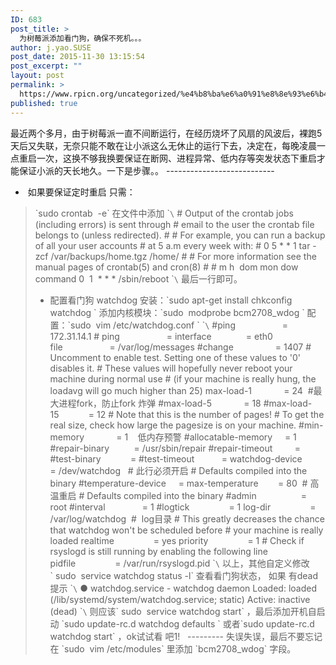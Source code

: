 ```yaml
---
ID: 683
post_title: >
  为树莓派添加看门狗，确保不死机。。。
author: j.yao.SUSE
post_date: 2015-11-30 13:15:54
post_excerpt: ""
layout: post
permalink: >
  https://www.rpicn.org/uncategorized/%e4%b8%ba%e6%a0%91%e8%8e%93%e6%b4%be%e6%b7%bb%e5%8a%a0%e7%9c%8b%e9%97%a8%e7%8b%97%ef%bc%8c%e7%a1%ae%e4%bf%9d%e4%b8%8d%e6%ad%bb%e6%9c%ba%e3%80%82%e3%80%82%e3%80%82/
published: true
---
```

最近两个多月，由于树莓派一直不间断运行，在经历烧坏了风扇的风波后，裸跑5天后又失联，无奈只能不敢在让小派这么无休止的运行下去，决定在，每晚凌晨一点重启一次，这换不够我换要保证在断网、进程异常、低内存等突发状态下重启才能保证小派的天长地久。一下是步骤。。<!--more--> --------------------------- 

*    如果要保证定时重启 只需：

> \`sudo crontab  -e\` 在文件中添加 \``\` # Output of the crontab jobs (including errors) is sent through # email to the user the crontab file belongs to (unless redirected). # # For example, you can run a backup of all your user accounts # at 5 a.m every week with: # 0 5 * * 1 tar -zcf /var/backups/home.tgz /home/ # # For more information see the manual pages of crontab(5) and cron(8) # # m h  dom mon dow   command 0  1  * * * /sbin/reboot \``\` 最后一行即可。 
> *   配置看门狗 watchdog 安装：\`sudo apt-get install chkconfig watchdog \` 添加内核模块：\`sudo  modprobe bcm2708_wdog \` 配置：\`sudo  vim /etc/watchdog.conf \` \``\` #ping                   = 172.31.14.1 # ping                   = interface              = eth0 file                   = /var/log/messages #change                 = 1407 # Uncomment to enable test. Setting one of these values to '0' disables it. # These values will hopefully never reboot your machine during normal use # (if your machine is really hung, the loadavg will go much higher than 25) max-load-1             = 24  #最大进程fork，防止fork 炸弹 #max-load-5             = 18 #max-load-15            = 12 # Note that this is the number of pages! # To get the real size, check how large the pagesize is on your machine. #min-memory             = 1    低内存预警 #allocatable-memory     = 1 #repair-binary          = /usr/sbin/repair #repair-timeout         = #test-binary            = #test-timeout           = watchdog-device        = /dev/watchdog   # 此行必须开启 # Defaults compiled into the binary #temperature-device     = max-temperature        = 80  # 高温重启 # Defaults compiled into the binary #admin                  = root #interval               = 1 #logtick                = 1 log-dir                = /var/log/watchdog  #  log目录 # This greatly decreases the chance that watchdog won't be scheduled before # your machine is really loaded realtime                = yes priority                = 1 # Check if rsyslogd is still running by enabling the following line pidfile                = /var/run/rsyslogd.pid \``\` 以上，其他自定义修改 \` sudo  service watchdog status -l\` 查看看门狗状态， 如果 有dead 提示 \``\` ● watchdog.service - watchdog daemon Loaded: loaded (/lib/systemd/system/watchdog.service; static) Active: inactive (dead) \``\` 则应该\` sudo  service watchdog start\` ，最后添加开机自启动 \`sudo update-rc.d watchdog defaults \` 或者\`sudo update-rc.d watchdog start\` ，ok试试看 吧1!   --------- 失误失误，最后不要忘记在 \`sudo  vim /etc/modules\` 里添加 \`bcm2708_wdog\` 字段。